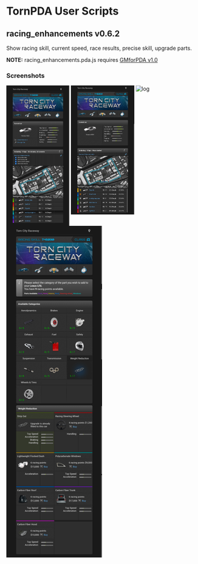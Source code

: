 <h1>TornPDA User Scripts</h1>

<h2>racing_enhancements v0.6.2</h2>
<p>Show racing skill, current speed, race results, precise skill, upgrade parts.</p>
<p><b>NOTE:</b> racing_enhancements.pda.js requires <a target="_blank" href="https://github.com/Manuito83/torn-pda/raw/master/userscripts/GMforPDA.user.js">GMforPDA v1.0</a></p>


<h3>Screenshots</h3>
<div>
  <picture>
    <img alt="options" src=".github/images/options.png" width="33%" valign="top" />
  </picture>
  <picture>
    <img alt="racing" src=".github/images/racing.png" width="33%" valign="top" />
  </picture>
  <picture>
    <img alt="log" src=".github/images/log.png" width="33%" valign="top" />
  </picture>
</div>
<div>
  <picture>
    <img alt="parts" src=".github/images/parts.png" width="50%" valign="top" />
  </picture>
</div>



